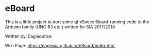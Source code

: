 # eBoard

This is a little project to port some qfixSoccerBoard-running code to the Arduino family (UNO R3 etc.) written for SIA 2017/2018

Written by: EagleoutIce

Wiki Page: https://eaglesia.github.io/eBoard/index.html
